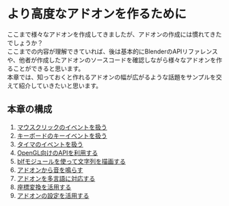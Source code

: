 <div id="ch_title_img_3"></div>

<div id="ch_title_text"></div>

# より高度なアドオンを作るために

<div id="ch_body"></div>

ここまで様々なアドオンを作成してきましたが、アドオンの作成には慣れてきたでしょうか？  
ここまでの内容が理解できていれば、後は基本的にBlenderのAPIリファレンスや、他者が作成したアドオンのソースコードを確認しながら様々なアドオンを作ることができると思います。  
本章では、知っておくと作れるアドオンの幅が広がるような話題をサンプルを交えて紹介していきたいと思います。


<div id="ch_toc_title"></div>

## 本章の構成

<div id="ch_toc"></div>

1. [マウスクリックのイベントを扱う](01_Handle_Mouse_Click_Event.md)
2. [キーボードのキーイベントを扱う](02_Handle_Keyboard_Key_Event.md)
3. [タイマのイベントを扱う](03_Handle_Timer_Event.md)
4. [OpenGL向けのAPIを利用する](04_Use_API_for_OpenGL.md)
5. [blfモジュールを使って文字列を描画する](05_Render_String_with_blf_Module.md)
6. [アドオンから音を鳴らす](06_Play_Sound_from_Add-on.md)
7. [アドオンを多言語に対応する](07_Multilingual_Support.md)
8. [座標変換を活用する](08_Use_Coordinate_Transformation.md)
9. [アドオンの設定を活用する](09_Use_Add-on_Preference.md)
